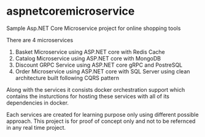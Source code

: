 # aspnetcoremicroservice
Sample Asp.NET Core Microservice project for online shopping tools

There are 4 microservices
1. Basket Microservice using ASP.NET core with Redis Cache
2. Catalog Microservice using ASP.NET core with MongoDB
3. Discount GRPC Service using ASP.NET core gRPC and PostreSQL
4. Order Microservice using ASP.NET core with SQL Server using clean architecture built following CQRS pattern

Along with the services it consists docker orchestration support which contains the insturctions for hosting these services with all of its dependencies in docker.

Each services are created for learning purpose only using different possible approach. This project is for proof of concept only and not to be refernced in any real time project.
